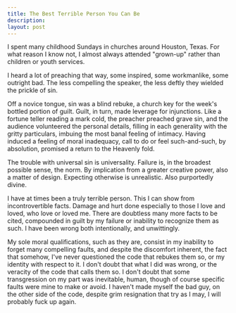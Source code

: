 ```yaml
---
title: The Best Terrible Person You Can Be
description:
layout: post
---
```


I spent many childhood Sundays in churches around Houston, Texas.  For what reason I know not, I almost always attended "grown-up" rather than children or youth services.

I heard a lot of preaching that way, some inspired, some workmanlike, some outright bad.  The less compelling the speaker, the less deftly they wielded the prickle of sin.

Off a novice tongue, sin was a blind rebuke, a church key for the week's bottled portion of guilt.  Guilt, in turn, made leverage for injunctions.  Like a fortune teller reading a mark cold, the preacher preached grave sin, and the audience volunteered the personal details, filling in each generality with the gritty particulars, imbuing the most banal feeling of intimacy.  Having induced a feeling of moral inadequacy, call to do or feel such-and-such, by absolution, promised a return to the Heavenly fold.

The trouble with universal sin is universality.  Failure is, in the broadest possible sense, the norm.  By implication from a greater creative power, also a matter of design.  Expecting otherwise is unrealistic.  Also purportedly divine.

I have at times been a truly terrible person.  This I can show from incontrovertible facts.  Damage and hurt done especially to those I love and loved, who love or loved me.  There are doubtless many more facts to be cited, compounded in guilt by my failure or inability to recognize them as such.  I have been wrong both intentionally, and unwittingly.

My sole moral qualifications, such as they are, consist in my inability to forget many compelling faults, and despite the discomfort inherent, the fact that somehow, I've never questioned the code that rebukes them so, or my identity with respect to it.  I don't doubt that what I did was wrong, or the veracity of the code that calls them so.  I don't doubt that some transgression on my part was inevitable, human, though of course specific faults were mine to make or avoid.  I haven't made myself the bad guy, on the other side of the code, despite grim resignation that try as I may, I will probably fuck up again.